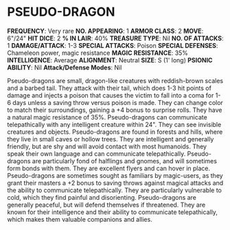 # PSEUDO-DRAGON

**FREQUENCY**: Very rare
**NO. APPEARING**: 1
**ARMOR CLASS**: 2
**MOVE**: 6"/24"
**HIT DICE**: 2
**% IN LAIR**: 40%
**TREASURE TYPE**: Nil
**NO. OF ATTACKS**: 1
**DAMAGE/ATTACK**: 1-3
**SPECIAL ATTACKS**: Poison
**SPECIAL DEFENSES**: Chameleon power, magic resistance
**MAGIC RESISTANCE**: 35%
**INTELLIGENCE**: Average
**ALIGNMENT**: Neutral
**SIZE**: S (1' long)
**PSIONIC ABILITY**: Nil
**Attack/Defense Modes**: Nil

Pseudo-dragons are small, dragon-like creatures with reddish-brown scales and a barbed tail. They attack with their tail, which does 1-3 hit points of damage and injects a poison that causes the victim to fall into a coma for 1-6 days unless a saving throw versus poison is made. They can change color to match their surroundings, gaining a +4 bonus to surprise rolls. They have a natural magic resistance of 35%. Pseudo-dragons can communicate telepathically with any intelligent creature within 24". They can see invisible creatures and objects. Pseudo-dragons are found in forests and hills, where they live in small caves or hollow trees. They are intelligent and generally friendly, but are shy and will avoid contact with most humanoids. They speak their own language and can communicate telepathically. Pseudo-dragons are particularly fond of halflings and gnomes, and will sometimes form bonds with them. They are excellent flyers and can hover in place. Pseudo-dragons are sometimes sought as familiars by magic-users, as they grant their masters a +2 bonus to saving throws against magical attacks and the ability to communicate telepathically. They are particularly vulnerable to cold, which they find painful and disorienting. Pseudo-dragons are generally peaceful, but will defend themselves if threatened. They are known for their intelligence and their ability to communicate telepathically, which makes them valuable companions and allies.
